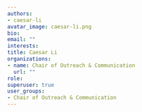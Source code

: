 ```yaml
---
authors:
- caesar-li
avatar_image: caesar-li.png
bio: 
email: ""
interests:
title: Caesar Li
organizations:
- name: Chair of Outreach & Communication
  url: ""
role:
superuser: true
user_groups:
- Chair of Outreach & Communication
---
```


